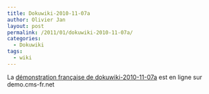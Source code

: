 ```yaml
---
title: Dokuwiki-2010-11-07a
author: Olivier Jan
layout: post
permalink: /2011/01/dokuwiki-2010-11-07a/
categories:
  - Dokuwiki
tags:
  - wiki
--- 
```


La [démonstration française de dokuwiki-2010-11-07a][1] est en ligne sur demo.cms-fr.net

 [1]: /demo/dokuwiki